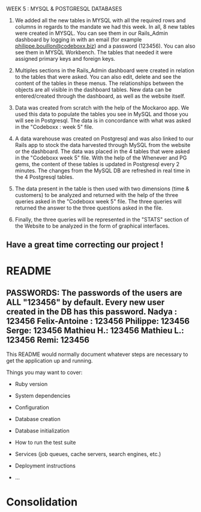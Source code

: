 WEEK 5 : MYSQL & POSTGRESQL DATABASES

1) We added all the new tables in MYSQL with all the required rows and columns in regards to the mandate we had this week. In all, 8 new tables were created in MYSQL. You can see them in our Rails_Admin dashboard by logging in with an email (for example philippe.bouillon@codeboxx.biz) and a password (123456). You can also see them in MYSQL Workbench. The tables that needed it were assigned primary keys and foreign keys.

2) Multiples sections in the Rails_Admin dashboard were created in relation to the tables that were asked. You can also edit, delete and see the content of the tables in these menus. The relationships between the objects are all visible in the dashboard tables. New data can be entered/created through the dashboard, as well as the website itself.

3) Data was created from scratch with the help of the Mockaroo app. We used this data to populate the tables you see in MySQL and those you will see in Postgresql. The data is in concordance with what was asked in the "Codeboxx : week 5" file.

4) A data warehouse was created on Postgresql and was also linked to our Rails app to stock the data harvested through MySQL from the website or the dashboard. The data was placed in the 4 tables that were asked in the "Codeboxx week 5" file. With the help of the Whenever and PG gems, the content of these tables is updated in Postgresql every 2 minutes. The changes from the MySQL DB are refreshed in real time in the 4 Postgresql tables.

5) The data present in the table is then used with two dimensions (time & customers) to be analyzed and returned with the help of the three queries asked in the "Codeboxx week 5" file. The three queries will returned the answer to the three questions asked in the file.

6) Finally, the three queries will be represented in the "STATS" section of the Website to be analyzed in the form of graphical interfaces.

Have a great time correcting our project ! 
--------------------------------------------
# README
PASSWORDS: The passwords of the users are ALL "123456" by default. Every new user created in the DB has this password. 
Nadya : 123456
Felix-Antoine : 123456
Philippe: 123456
Serge: 123456
Mathieu H.: 123456
Mathieu L.: 123456
Remi: 123456
-------------------------------------------

This README would normally document whatever steps are necessary to get the
application up and running.

Things you may want to cover:

* Ruby version

* System dependencies

* Configuration

* Database creation

* Database initialization

* How to run the test suite

* Services (job queues, cache servers, search engines, etc.)

* Deployment instructions

* ...
# Consolidation
